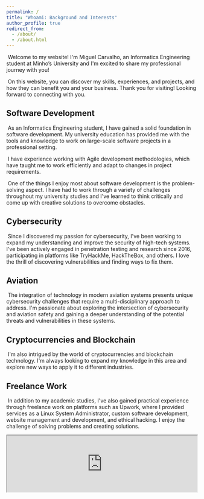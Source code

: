 ```yaml
---
permalink: /
title: "Whoami: Background and Interests"
author_profile: true
redirect_from: 
  - /about/
  - /about.html
---
```


<p>&nbsp;Welcome to my website! I'm Miguel Carvalho, an Informatics Engineering student at Minho’s University and I'm excited to share my professional journey with you!</p>

<p>&nbsp;On this website, you can discover my skills, experiences, and projects, and how they can benefit you and your business. Thank you for visiting! Looking forward to connecting with you.</p>

## Software Development
<p>&nbsp;As an Informatics Engineering student, I have gained a solid foundation in software development. My university education has provided me with the tools and knowledge to work on large-scale software projects in a professional setting.</p>

<p>&nbsp;I have experience working with Agile development methodologies, which have taught me to work efficiently and adapt to changes in project requirements.</p>

<p>&nbsp;One of the things I enjoy most about software development is the problem-solving aspect. I have had to work through a variety of challenges throughout my university studies and I've learned to think critically and come up with creative solutions to overcome obstacles.</p>

## Cybersecurity
<p>&nbsp;Since I discovered my passion for cybersecurity, I've been working to expand my understanding and improve the security of high-tech systems. I've been actively engaged in penetration testing and research since 2016, participating in platforms like TryHackMe, HackTheBox, and others. I love the thrill of discovering vulnerabilities and finding ways to fix them.</p>

## Aviation
<p>&nbsp;The integration of technology in modern aviation systems presents unique cybersecurity challenges that require a multi-disciplinary approach to address. I'm passionate about exploring the intersection of cybersecurity and aviation safety and gaining a deeper understanding of the potential threats and vulnerabilities in these systems.</p>

## Cryptocurrencies and Blockchain
<p>&nbsp;I'm also intrigued by the world of cryptocurrencies and blockchain technology. I'm always looking to expand my knowledge in this area and explore new ways to apply it to different industries.</p>

## Freelance Work
<p>&nbsp;In addition to my academic studies, I've also gained practical experience through freelance work on platforms such as Upwork, where I provided services as a Linux System Administrator, custom software development, website management and development, and ethical hacking. I enjoy the challenge of solving problems and creating solutions.</p>

<iframe src="https://github.com/sponsors/migueltc13/card" title="Sponsor migueltc13" width="100%" style="border: 1;"></iframe>

<!--
<br>

**Warning:** this website is currently under development. Unexpected behavior may occur.
{: .notice--warning}
-->
